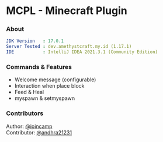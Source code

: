 # MCPL - Minecraft Plugin

### About
```yml
JDK Version   : 17.0.1
Server Tested : dev.amethystcraft.my.id (1.17.1)
IDE           : IntelliJ IDEA 2021.3.1 (Community Edition)
```

### Commands & Features
- Welcome message (configurable)
- Interaction when place block
- Feed & Heal
- myspawn & setmyspawn

### Contributors
Author: [@ipincamp](https://github.com/ipincamp) <br>
Contributor: [@andhra21231](https://github.com/andhra21231)
